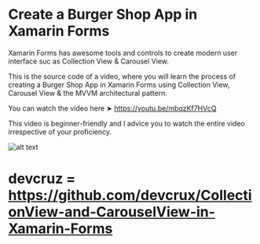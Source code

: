 # Create a Burger Shop App in Xamarin Forms
Xamarin Forms has awesome tools and controls to create modern user interface suc as Collection View & Carousel View.

This is the source code of a video, where you will learn the process of creating a Burger Shop App in Xamarin Forms using Collection View, Carousel View & the MVVM architectural pattern.

You can watch the video here ➤ https://youtu.be/mbqzKf7HVcQ

This video is beginner-friendly and I advice you to watch the entire video irrespective of your proficiency.

![alt text](https://devcrux.com/wp-content/uploads/burgerapp.png) 


# devcruz = https://github.com/devcrux/CollectionView-and-CarouselView-in-Xamarin-Forms
